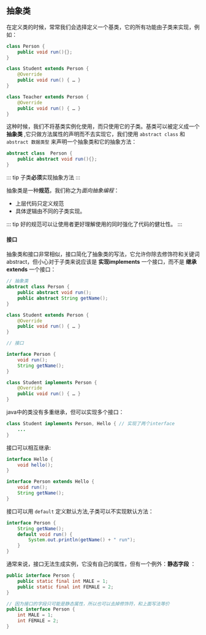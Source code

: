 
## 抽象类

在定义类的时候，常常我们会选择定义一个基类，它的所有功能由子类来实现，例如：

```java
class Person {
    public void run(){};
}

class Student extends Person {
    @Override
    public void run() { … }
}

class Teacher extends Person {
    @Override
    public void run() { … }
}

```

这种时候，我们不将基类实例化使用，而只使用它的子类。基类可以被定义成一个 **抽象类** ,它只做方法属性的声明而不去实现它，我们使用 `abstract class` 和 `abstract 数据类型` 来声明一个抽象类和它的抽象方法：

```java
abstract class  Person {
    public abstract void run(){};
}
```

::: tip
子类**必须**实现抽象方法
:::

抽象类是一种**规范**，我们称之为*面向抽象编程*：
-   上层代码只定义规范
-   具体逻辑由不同的子类实现。

::: tip
好的规范可以让使用者更好理解使用的同时强化了代码的健壮性。
:::

#### 接口

抽象类和接口非常相似，接口简化了抽象类的写法，它允许你除去修饰符和关键词abstract，但小心对于子类来说应该是 **实现implements** 一个接口，而不是 **继承extends** 一个接口：

```java
// 抽象类
abstract class Person {
    public abstract void run();
    public abstract String getName();
}

class Student extends Person {
    @Override
    public void run() { … }
}

// 接口

interface Person {
    void run();
    String getName();
}

class Student implements Person {
    @Override
    public void run() { … }
}
```

java中的类没有多重继承，但可以实现多个接口：

```java
class Student implements Person, Hello { // 实现了两个interface
    ...
}
```

接口可以相互继承:

```java
interface Hello {
    void hello();
}

interface Person extends Hello {
    void run();
    String getName();
}
```

接口可以用 `default` 定义默认方法,子类可以不实现默认方法：

```java
interface Person {
    String getName();
    default void run() {
        System.out.println(getName() + " run");
    }
}
```

通常来说，接口无法生成实例，它没有自己的属性，但有一个例外：**静态字段** ：

```java
public interface Person {
    public static final int MALE = 1;
    public static final int FEMALE = 2;
}

// 因为接口的字段只可能是静态属性，所以也可以去掉修饰符，和上面写法等价
public interface Person {
    int MALE = 1;
    int FEMALE = 2;
}
```

